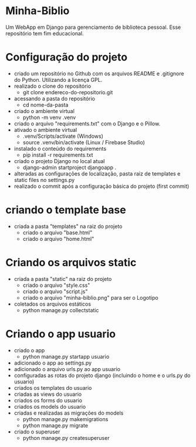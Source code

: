 # Minha-Biblio
Um WebApp em Django para gerenciamento de biblioteca pessoal. Esse repositório tem fim educacional.

# Configuração do projeto
* criado um repositório no Github com os arquivos README e .gitignore do Python. Utilizando a licença GPL.
* realizado o clone do repositório
    * git clone endereco-do-repositorio.git
* acessando a pasta do repositório
    * cd nome-da-pasta
* criado o ambiente virtual
    * python -m venv .venv
* criado o arquivo "requirements.txt" com o Django e o Pillow.
* ativado o ambiente virtual
    * .venv/Scripts/activate (Windows)
    * source .venv/bin/activate (Linux / Firebase Studio)
* instalado o conteúdo do requirements
    * pip install -r requirements.txt
* criado o projeto Django no local atual
    * django-admin startproject djangoapp .
* alteradas as configurações de localização, pasta raiz de templates e static files no settings.py
* realizado o commit após a configuração básica do projeto (first commit)

# criando o template base
* criada a pasta "templates" na raiz do projeto
    * criado o arquivo "base.html"
    * criado o arquivo "home.html"

# Criando os arquivos static
* criada a pasta "static" na raiz do projeto
    * criado o arquivo "style.css"
    * criado o arquivo "script.js"
    * criado o arquivo "minha-biblio.png" para ser o Logotipo
* coletados os arquivos estáticos
    * python manage.py collectstatic

# Criando o app usuario
* criado o app
    * python manage.py startapp usuario
* adicionado o app ao settings.py
* adicionado o arquivo urls.py ao app usuario
* configuradas as rotas do projeto django (incluindo o home e o urls.py do usuario)
* criados os templates do usuario
* criadas as views do usuario
* criados os forms do usuario
* criados os models do usuario
* criadas e realizadas as migrações do models
    * python manage.py makemigrations
    * python manage.py migrate
* criado o superuser
    * python manage.py createsuperuser